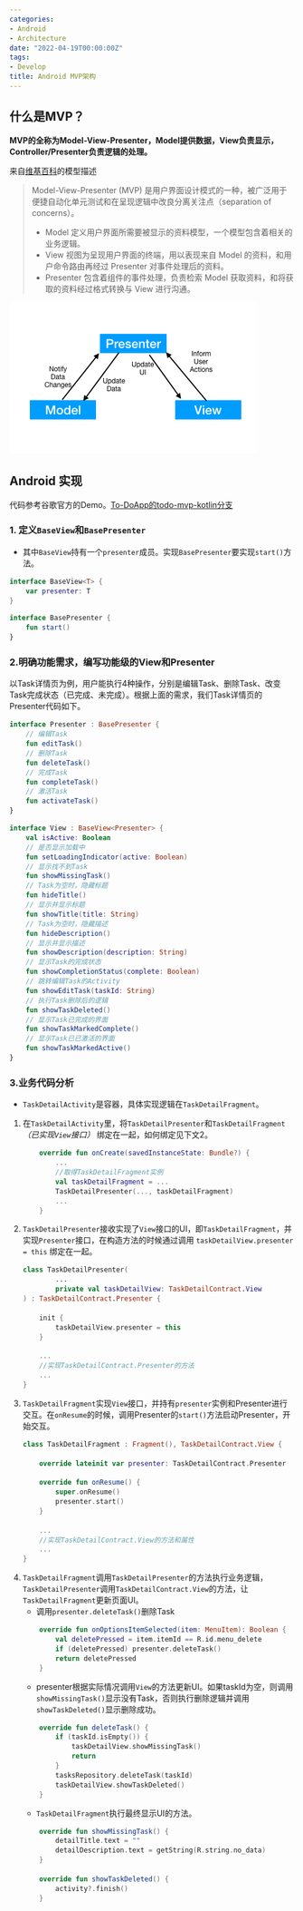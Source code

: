 ```yaml
---
categories:
- Android
- Architecture
date: "2022-04-19T00:00:00Z"
tags:
- Develop
title: Android MVP架构
---
```


## 什么是MVP？

**MVP的全称为Model-View-Presenter，Model提供数据，View负责显示，Controller/Presenter负责逻辑的处理。**

来自[维基百科](https://zh.wikipedia.org/wiki/Model-view-presenter)的模型描述
> Model-View-Presenter (MVP) 是用户界面设计模式的一种，被广泛用于便捷自动化单元测试和在呈现逻辑中改良分离关注点（separation of concerns）。
>- Model 定义用户界面所需要被显示的资料模型，一个模型包含着相关的业务逻辑。
>- View 视图为呈现用户界面的终端，用以表现来自 Model 的资料，和用户命令路由再经过 Presenter 对事件处理后的资料。
>- Presenter 包含着组件的事件处理，负责检索 Model 获取资料，和将获取的资料经过格式转换与 View 进行沟通。

![MVP图示](android-mvp-flow.png)

## Android 实现
代码参考谷歌官方的Demo。[To-DoApp的todo-mvp-kotlin分支](https://github.com/android/architecture-samples/tree/todo-mvp-kotlin)

### 1. 定义`BaseView`和`BasePresenter`
- 其中`BaseView`持有一个`presenter`成员。实现`BasePresenter`要实现`start()`方法。

```kotlin
interface BaseView<T> {
    var presenter: T
}
```
```kotlin
interface BasePresenter {
    fun start()
}
```

### 2.明确功能需求，编写功能级的View和Presenter
以Task详情页为例，用户能执行4种操作，分别是编辑Task、删除Task、改变Task完成状态（已完成、未完成）。根据上面的需求，我们Task详情页的Presenter代码如下。
```kotlin
interface Presenter : BasePresenter {
    // 编辑Task
    fun editTask()
    // 删除Task
    fun deleteTask()
    // 完成Task
    fun completeTask()
    // 激活Task
    fun activateTask()
}
```

```kotlin
interface View : BaseView<Presenter> {
    val isActive: Boolean
    // 是否显示加载中
    fun setLoadingIndicator(active: Boolean)
    // 显示找不到Task
    fun showMissingTask()
    // Task为空时，隐藏标题
    fun hideTitle()
    // 显示并显示标题
    fun showTitle(title: String)
    // Task为空时，隐藏描述
    fun hideDescription()
    // 显示并显示描述
    fun showDescription(description: String)
    // 显示Task的完成状态
    fun showCompletionStatus(complete: Boolean)
    // 跳转编辑Task的Activity
    fun showEditTask(taskId: String)
    // 执行Task删除后的逻辑
    fun showTaskDeleted()
    // 显示Task已完成的界面
    fun showTaskMarkedComplete()
    // 显示Task已已激活的界面
    fun showTaskMarkedActive()
}
```

### 3.业务代码分析
- `TaskDetailActivity`是容器，具体实现逻辑在`TaskDetailFragment`。
  
1. 在`TaskDetailActivity`里，将`TaskDetailPresenter`和`TaskDetailFragment`*（已实现`View`接口）* 绑定在一起，如何绑定见下文2。
    ```kotlin
        override fun onCreate(savedInstanceState: Bundle?) {
            ...
            //取得TaskDetailFragment实例
            val taskDetailFragment = ...
            TaskDetailPresenter(..., taskDetailFragment)
            ...
        }
    ```
2. `TaskDetailPresenter`接收实现了`View`接口的UI，即`TaskDetailFragment`，并实现`Presenter`接口，在构造方法的时候通过调用 `taskDetailView.presenter = this` 绑定在一起。
    ```kotlin
    class TaskDetailPresenter(
            ...
            private val taskDetailView: TaskDetailContract.View
    ) : TaskDetailContract.Presenter {
    
        init {
            taskDetailView.presenter = this
        }
    
        ...
        //实现TaskDetailContract.Presenter的方法
        ...
    }
    ```
3. `TaskDetailFragment`实现`View`接口，并持有`presenter`实例和Presenter进行交互。在`onResume`的时候，调用Presenter的`start()`方法启动Presenter，开始交互。
    ```kotlin
    class TaskDetailFragment : Fragment(), TaskDetailContract.View {
        
        override lateinit var presenter: TaskDetailContract.Presenter
    
        override fun onResume() {
            super.onResume()
            presenter.start()
        }
    
        ...
        //实现TaskDetailContract.View的方法和属性
        ...
    }
    ```
4. `TaskDetailFragment`调用`TaskDetailPresenter`的方法执行业务逻辑，`TaskDetailPresenter`调用`TaskDetailContract.View`的方法，让`TaskDetailFragment`更新页面UI。
    - 调用`presenter.deleteTask()`删除Task
    ```kotlin
        override fun onOptionsItemSelected(item: MenuItem): Boolean {
            val deletePressed = item.itemId == R.id.menu_delete
            if (deletePressed) presenter.deleteTask()
            return deletePressed
        }
    ```
    - presenter根据实际情况调用`View`的方法更新UI。如果taskId为空，则调用`showMissingTask()`显示没有Task，否则执行删除逻辑并调用`showTaskDeleted()`显示删除成功。
    ``` kotlin
        override fun deleteTask() {
            if (taskId.isEmpty()) {
                taskDetailView.showMissingTask()
                return
            }
            tasksRepository.deleteTask(taskId)
            taskDetailView.showTaskDeleted()
        }
    ```
    - `TaskDetailFragment`执行最终显示UI的方法。
    ```kotlin
        override fun showMissingTask() {
            detailTitle.text = ""
            detailDescription.text = getString(R.string.no_data)
        }
    
        override fun showTaskDeleted() {
            activity?.finish()
        }
    ```